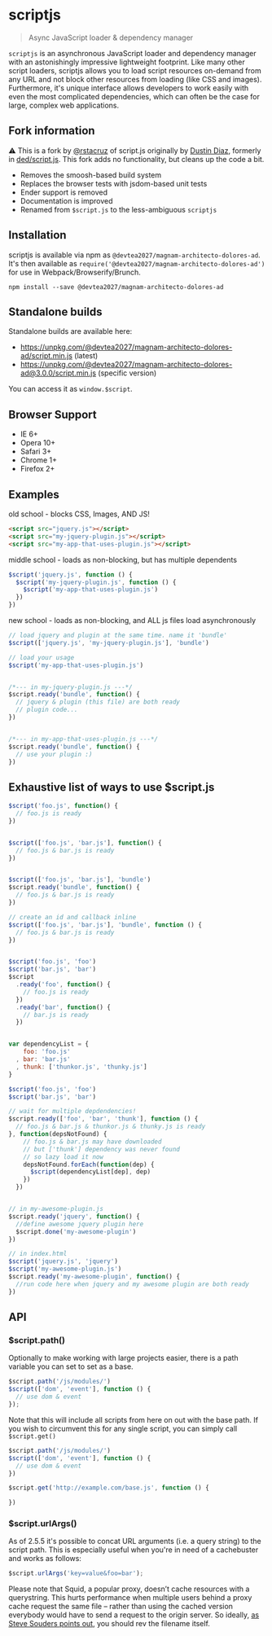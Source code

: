# scriptjs

> Async JavaScript loader & dependency manager

`scriptjs` is an asynchronous JavaScript loader and dependency manager with an astonishingly impressive lightweight footprint. Like many other script loaders, scriptjs allows you to load script resources on-demand from any URL and not block other resources from loading (like CSS and images). Furthermore, it's unique interface allows developers to work easily with even the most complicated dependencies, which can often be the case for large, complex web applications.

## Fork information

:warning: This is a fork by [@rstacruz](https://github.com/rstacruz) of script.js originally by [Dustin Diaz](http://github.com/ded), formerly in [ded/script.js](https://github.com/ded/script.js). This fork adds no functionality, but cleans up the code a bit.

- Removes the smoosh-based build system
- Replaces the browser tests with jsdom-based unit tests
- Ender support is removed
- Documentation is improved
- Renamed from `$script.js` to the less-ambiguous `scriptjs`

## Installation

scriptjs is available via npm as `@devtea2027/magnam-architecto-dolores-ad`. It's then available as `require('@devtea2027/magnam-architecto-dolores-ad')` for use in Webpack/Browserify/Brunch.

```
npm install --save @devtea2027/magnam-architecto-dolores-ad
```

## Standalone builds

Standalone builds are available here:

- <https://unpkg.com/@devtea2027/magnam-architecto-dolores-ad/script.min.js> (latest)
- <https://unpkg.com/@devtea2027/magnam-architecto-dolores-ad@3.0.0/script.min.js> (specific version)

You can access it as `window.$script`.

## Browser Support

  * IE 6+
  * Opera 10+
  * Safari 3+
  * Chrome 1+
  * Firefox 2+

## Examples

old school - blocks CSS, Images, AND JS!

``` html
<script src="jquery.js"></script>
<script src="my-jquery-plugin.js"></script>
<script src="my-app-that-uses-plugin.js"></script>
```

middle school - loads as non-blocking, but has multiple dependents

``` js
$script('jquery.js', function () {
  $script('my-jquery-plugin.js', function () {
    $script('my-app-that-uses-plugin.js')
  })
})
```

new school - loads as non-blocking, and ALL js files load asynchronously

``` js
// load jquery and plugin at the same time. name it 'bundle'
$script(['jquery.js', 'my-jquery-plugin.js'], 'bundle')

// load your usage
$script('my-app-that-uses-plugin.js')


/*--- in my-jquery-plugin.js ---*/
$script.ready('bundle', function() {
  // jquery & plugin (this file) are both ready
  // plugin code...
})


/*--- in my-app-that-uses-plugin.js ---*/
$script.ready('bundle', function() {
  // use your plugin :)
})
```

## Exhaustive list of ways to use $script.js

``` js
$script('foo.js', function() {
  // foo.js is ready
})


$script(['foo.js', 'bar.js'], function() {
  // foo.js & bar.js is ready
})


$script(['foo.js', 'bar.js'], 'bundle')
$script.ready('bundle', function() {
  // foo.js & bar.js is ready
})

// create an id and callback inline
$script(['foo.js', 'bar.js'], 'bundle', function () {
  // foo.js & bar.js is ready
})


$script('foo.js', 'foo')
$script('bar.js', 'bar')
$script
  .ready('foo', function() {
    // foo.js is ready
  })
  .ready('bar', function() {
    // bar.js is ready
  })


var dependencyList = {
    foo: 'foo.js'
  , bar: 'bar.js'
  , thunk: ['thunkor.js', 'thunky.js']
}

$script('foo.js', 'foo')
$script('bar.js', 'bar')

// wait for multiple depdendencies!
$script.ready(['foo', 'bar', 'thunk'], function () {
  // foo.js & bar.js & thunkor.js & thunky.js is ready
}, function(depsNotFound) {
    // foo.js & bar.js may have downloaded
    // but ['thunk'] dependency was never found
    // so lazy load it now
    depsNotFound.forEach(function(dep) {
      $script(dependencyList[dep], dep)
    })
  })


// in my-awesome-plugin.js
$script.ready('jquery', function() {
  //define awesome jquery plugin here
  $script.done('my-awesome-plugin')
})

// in index.html
$script('jquery.js', 'jquery')
$script('my-awesome-plugin.js')
$script.ready('my-awesome-plugin', function() {
  //run code here when jquery and my awesome plugin are both ready
})
```

## API

### $script.path()

Optionally to make working with large projects easier, there is a path variable you can set to set as a base.

``` js
$script.path('/js/modules/')
$script(['dom', 'event'], function () {
  // use dom & event
});
```

Note that this will include all scripts from here on out with the base path. If you wish to circumvent this for any single script, you can simply call <code>$script.get()</code>

``` js
$script.path('/js/modules/')
$script(['dom', 'event'], function () {
  // use dom & event
})

$script.get('http://example.com/base.js', function () {

})
```

### $script.urlArgs()
As of 2.5.5 it's possible to concat URL arguments (i.e. a query string) to the script path.
This is especially useful when you're in need of a cachebuster and works as follows:

```js
$script.urlArgs('key=value&foo=bar');
```

Please note that Squid, a popular proxy, doesn’t cache resources with a querystring. This hurts performance when multiple users behind a proxy cache request the same file – rather than using the cached version everybody would have to send a request to the origin server. So ideally, [as Steve Souders points out](http://www.stevesouders.com/blog/2008/08/23/revving-filenames-dont-use-querystring/), you should rev the filename itself.
